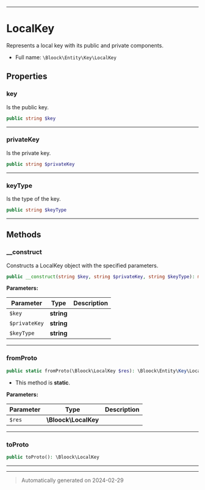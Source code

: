 ***

# LocalKey

Represents a local key with its public and private components.



* Full name: `\Bloock\Entity\Key\LocalKey`



## Properties


### key

Is the public key.

```php
public string $key
```






***

### privateKey

Is the private key.

```php
public string $privateKey
```






***

### keyType

Is the type of the key.

```php
public string $keyType
```






***

## Methods


### __construct

Constructs a LocalKey object with the specified parameters.

```php
public __construct(string $key, string $privateKey, string $keyType): mixed
```








**Parameters:**

| Parameter | Type | Description |
|-----------|------|-------------|
| `$key` | **string** |  |
| `$privateKey` | **string** |  |
| `$keyType` | **string** |  |





***

### fromProto



```php
public static fromProto(\Bloock\LocalKey $res): \Bloock\Entity\Key\LocalKey
```



* This method is **static**.




**Parameters:**

| Parameter | Type | Description |
|-----------|------|-------------|
| `$res` | **\Bloock\LocalKey** |  |





***

### toProto



```php
public toProto(): \Bloock\LocalKey
```












***


***
> Automatically generated on 2024-02-29
